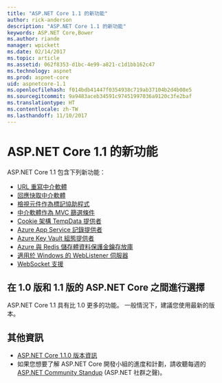 ```yaml
---
title: "ASP.NET Core 1.1 的新功能"
author: rick-anderson
description: "ASP.NET Core 1.1 的新功能"
keywords: ASP.NET Core,Bower
ms.author: riande
manager: wpickett
ms.date: 02/14/2017
ms.topic: article
ms.assetid: 062f8353-d1bc-4e99-a821-c1d1bb162c47
ms.technology: aspnet
ms.prod: aspnet-core
uid: aspnetcore-1.1
ms.openlocfilehash: f014bdb41447f0354938c719ab37104b2d4b08e5
ms.sourcegitcommit: 9a9483aceb34591c97451997036a9120c3fe2baf
ms.translationtype: HT
ms.contentlocale: zh-TW
ms.lasthandoff: 11/10/2017
---
```

# <a name="whats-new-in-aspnet-core-11"></a>ASP.NET Core 1.1 的新功能

ASP.NET Core 1.1 包含下列新功能：

- [URL 重寫中介軟體](xref:fundamentals/url-rewriting)
- [回應快取中介軟體](xref:performance/caching/middleware)
- [檢視元件作為標記協助程式](xref:mvc/views/view-components#invoking-a-view-component-as-a-tag-helper)
- [中介軟體作為 MVC 篩選條件](xref:mvc/controllers/filters#using-middleware-in-the-filter-pipeline)
- [Cookie 架構 TempData 提供者](xref:fundamentals/app-state#tempdata)
- [Azure App Service 記錄提供者](xref:fundamentals/logging/index#appservice)
- [Azure Key Vault 組態提供者](xref:security/key-vault-configuration)
- [Azure 與 Redis 儲存體資料保護金鑰存放庫](xref:security/data-protection/implementation/key-storage-providers#azure-and-redis)
- [適用於 Windows 的 WebListener 伺服器](xref:fundamentals/servers/weblistener)
- [WebSocket 支援](xref:fundamentals/websockets)

## <a name="choosing-between-versions-10-and-11-of-aspnet-core"></a>在 1.0 版和 1.1 版的 ASP.NET Core 之間進行選擇

ASP.NET Core 1.1 具有比 1.0 更多的功能。 一般情況下，建議您使用最新的版本。

## <a name="additional-information"></a>其他資訊

- [ASP.NET Core 1.1.0 版本資訊](https://github.com/aspnet/Home/releases/tag/1.1.0)
- 如果您想要了解 ASP.NET Core 開發小組的進度和計劃，請收聽每週的 [ASP.NET Community Standup](https://live.asp.net/) (ASP.NET 社群之聲)。

